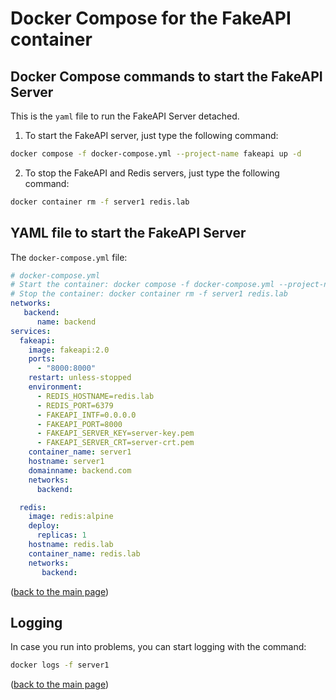 # Docker Compose for the FakeAPI container

## Docker Compose commands to start the FakeAPI Server
This is the `yaml` file to run the FakeAPI Server detached.

1. To start the FakeAPI server, just type the following command:

```sh
docker compose -f docker-compose.yml --project-name fakeapi up -d
```
2. To stop the FakeAPI and Redis servers, just type the following command:

```sh
docker container rm -f server1 redis.lab
```

## YAML file to start the FakeAPI Server
The `docker-compose.yml` file:

```yaml
# docker-compose.yml
# Start the container: docker compose -f docker-compose.yml --project-name fakeapi up -d
# Stop the container: docker container rm -f server1 redis.lab
networks:
   backend:
      name: backend
services:
  fakeapi:
    image: fakeapi:2.0
    ports:
      - "8000:8000"
    restart: unless-stopped
    environment:
      - REDIS_HOSTNAME=redis.lab
      - REDIS_PORT=6379
      - FAKEAPI_INTF=0.0.0.0
      - FAKEAPI_PORT=8000
      - FAKEAPI_SERVER_KEY=server-key.pem
      - FAKEAPI_SERVER_CRT=server-crt.pem
    container_name: server1
    hostname: server1
    domainname: backend.com
    networks:
      backend:

  redis:
    image: redis:alpine
    deploy:
      replicas: 1
    hostname: redis.lab
    container_name: redis.lab
    networks:
       backend:
```
<p align="left">(<a href="README.md">back to the main page</a>)</p>

## Logging
In case you run into problems, you can start logging with the command:
```sh
docker logs -f server1
```
<p align="left">(<a href="README.md">back to the main page</a>)</p>
